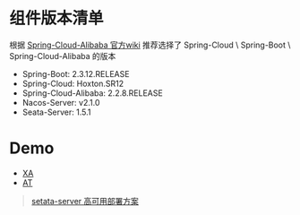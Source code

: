 # 组件版本清单

根据 [Spring-Cloud-Alibaba 官方wiki](https://github.com/alibaba/spring-cloud-alibaba/wiki/%E7%89%88%E6%9C%AC%E8%AF%B4%E6%98%8E)
推荐选择了 Spring-Cloud \ Spring-Boot \ Spring-Cloud-Alibaba 的版本

- Spring-Boot: 2.3.12.RELEASE
- Spring-Cloud: Hoxton.SR12
- Spring-Cloud-Alibaba: 2.2.8.RELEASE
- Nacos-Server: v2.1.0
- Seata-Server: 1.5.1


# Demo

- [XA](xa/README.md)
- [AT](at/README.md)


> [setata-server 高可用部署方案](https://seata.io/zh-cn/blog/seata-ha-practice.html)
